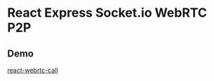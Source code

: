# React Express Socket.io WebRTC P2P

## Demo

[react-webrtc-call](http://webrtccall.melbournedynamics.com.au/)